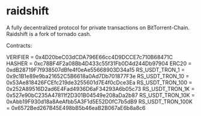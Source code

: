 # raidshift
A fully decentralized protocol for private transactions on BitTorrent-Chain.
Raidshift is a fork of tornado cash.

Contracts:

VERIFIER = 0x4D20beC03dCDA796E66cc4D9DCCE7c710B68471C
HASHER = 0xc78BF4F2a08Bb4D433c55f31Fb0D4d244Db97904
ERC20 = 0xdB28719F7f938507dBfe4f0eAe55668903D34a15
RS_USDT_TRON_1 = 0x9c1B1e89e9ba21652C5B6618a0Ad7Db701877F3e
RS_USDT_TRON_10 = 0x53Ae818426FCEfc219de3255601d7E4f0cDce3Ea
RS_USDT_TRON_100 = 0x252A89516D2ad6E4Fad4936D6aF34293A6b05c73
RS_USDT_TRON_1K = 0x527e90bC235A47811f2D301B04549e208aDa2b87
RS_USDT_TRON_10K = 0xAbb19F930d18a8AeAfbb5A3F1d5E52D0fC7b5dB9
RS_USDT_TRON_100K = 0x6572Bed267B45E498bB5b46eaB2B067aE6b8a8c6
